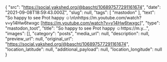 {
  "src": "https://social.yakshed.org/@bascht/106897577291161674",
  "date": "2021-09-08T18:59:43.000Z",
  "slug": null,
  "tags": [
    "mastodon"
  ],
  "text": "So happy to see Prot happy ☺️\n\nhttps://m.youtube.com/watch?v=y14Hw6twxgc [https://m.youtube.com/watch?v=y14Hw6twxgc]",
  "type": "mastodon_toot",
  "title": "So happy to see Prot happy ☺️https://m.y…",
  "images": [],
  "category": "posts",
  "media_url": null,
  "description": null,
  "preview_url": null,
  "original_url": "https://social.yakshed.org/@bascht/106897577291161674",
  "location_latitude": null,
  "additional_payload": null,
  "location_longitude": null
}